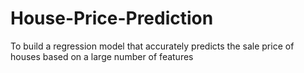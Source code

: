 # House-Price-Prediction
To build a regression model that accurately predicts the sale price of houses based on a large number of features
